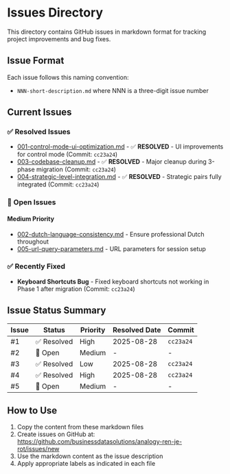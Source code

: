 # Issues Directory

This directory contains GitHub issues in markdown format for tracking project improvements and bug fixes.

## Issue Format

Each issue follows this naming convention:
- `NNN-short-description.md` where NNN is a three-digit issue number

## Current Issues

### ✅ Resolved Issues
- [001-control-mode-ui-optimization.md](./001-control-mode-ui-optimization.md) - ✅ **RESOLVED** - UI improvements for control mode (Commit: `cc23a24`)
- [003-codebase-cleanup.md](./003-codebase-cleanup.md) - ✅ **RESOLVED** - Major cleanup during 3-phase migration (Commit: `cc23a24`)
- [004-strategic-level-integration.md](./004-strategic-level-integration.md) - ✅ **RESOLVED** - Strategic pairs fully integrated (Commit: `cc23a24`)

### 🔄 Open Issues

#### Medium Priority  
- [002-dutch-language-consistency.md](./002-dutch-language-consistency.md) - Ensure professional Dutch throughout
- [005-url-query-parameters.md](./005-url-query-parameters.md) - URL parameters for session setup

### ✅ Recently Fixed
- **Keyboard Shortcuts Bug** - Fixed keyboard shortcuts not working in Phase 1 after migration (Commit: `cc23a24`)

## Issue Status Summary

| Issue | Status | Priority | Resolved Date | Commit |
|-------|--------|----------|---------------|---------|
| #1 | ✅ Resolved | High | 2025-08-28 | `cc23a24` |
| #2 | 🔄 Open | Medium | - | - |
| #3 | ✅ Resolved | Low | 2025-08-28 | `cc23a24` |
| #4 | ✅ Resolved | High | 2025-08-28 | `cc23a24` |
| #5 | 🔄 Open | Medium | - | - |

## How to Use

1. Copy the content from these markdown files
2. Create issues on GitHub at: https://github.com/businessdatasolutions/analogy-ren-je-rot/issues/new  
3. Use the markdown content as the issue description
4. Apply appropriate labels as indicated in each file